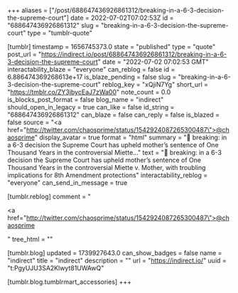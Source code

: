 +++
aliases = ["/post/688647436926861312/breaking-in-a-6-3-decision-the-supreme-court"]
date = 2022-07-02T07:02:53Z
id = "688647436926861312"
slug = "breaking-in-a-6-3-decision-the-supreme-court"
type = "tumblr-quote"

[tumblr]
timestamp = 1656745373.0
state = "published"
type = "quote"
post_url = "https://indirect.io/post/688647436926861312/breaking-in-a-6-3-decision-the-supreme-court"
date = "2022-07-02 07:02:53 GMT"
interactability_blaze = "everyone"
can_reblog = false
id = 6.886474369268613e+17
is_blaze_pending = false
slug = "breaking-in-a-6-3-decision-the-supreme-court"
reblog_key = "xQjiN7Yg"
short_url = "https://tmblr.co/ZY3jbycEaJ7zWa00"
note_count = 0.0
is_blocks_post_format = false
blog_name = "indirect"
should_open_in_legacy = true
can_like = false
id_string = "688647436926861312"
can_blaze = false
can_reply = false
is_blazed = false
source = "<a href=\"http://twitter.com/chaosprime/status/1542924087265300487\">@chaosprime</a>"
display_avatar = true
format = "html"
summary = "🚨 breaking: in a 6-3 decision the Supreme Court has upheld mother’s sentence of One Thousand Years in the controversial Miette..."
text = "🚨 breaking: in a 6-3 decision the Supreme Court has upheld mother&rsquo;s sentence of One Thousand Years in the controversial Miette v. Mother, with troubling implications for 8th Amendment protections"
interactability_reblog = "everyone"
can_send_in_message = true

[tumblr.reblog]
comment = "<p><a href=\"http://twitter.com/chaosprime/status/1542924087265300487\">@chaosprime</a></p>"
tree_html = ""

[tumblr.blog]
updated = 1739927643.0
can_show_badges = false
name = "indirect"
title = "indirect"
description = ""
url = "https://indirect.io/"
uuid = "t:PgyUJU3SA2Klwyt81UWAwQ"

[tumblr.blog.tumblrmart_accessories]
+++
